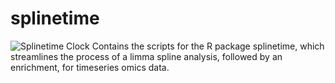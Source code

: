 # splinetime
![Splinetime Clock](splinetime_logo.png)
Contains the scripts for the R package splinetime, which streamlines the process 
of a limma spline analysis, followed by an enrichment, for timeseries omics 
data.
